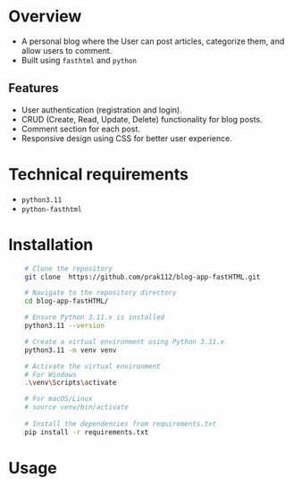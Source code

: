 # Overview
- A personal blog where the User can post articles, categorize them, and allow users to comment.
- Built using `fasthtml` and `python`

## Features
- User authentication (registration and login).
- CRUD (Create, Read, Update, Delete) functionality for blog posts.
- Comment section for each post.
- Responsive design using CSS for better user experience.

# Technical requirements
- `python3.11`
- `python-fasthtml`

# Installation
```bash
    # Clone the repository
    git clone  https://github.com/prak112/blog-app-fastHTML.git

    # Navigate to the repository directory
    cd blog-app-fastHTML/

    # Ensure Python 3.11.x is installed
    python3.11 --version

    # Create a virtual environment using Python 3.11.x
    python3.11 -m venv venv

    # Activate the virtual environment
    # For Windows
    .\venv\Scripts\activate

    # For macOS/Linux
    # source venv/bin/activate
    
    # Install the dependencies from requirements.txt
    pip install -r requirements.txt    
```

# Usage
